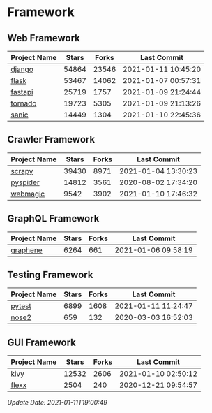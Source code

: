 # Framework

## Web Framework
| Project Name | Stars | Forks | Last Commit |
| ------------ | ----- | ----- | ----------- |
| [django](https://github.com/django/django) | 54864 | 23546 | 2021-01-11 10:45:20 |
| [flask](https://github.com/pallets/flask) | 53467 | 14062 | 2021-01-07 00:57:31 |
| [fastapi](https://github.com/tiangolo/fastapi) | 25719 | 1757 | 2021-01-09 21:24:44 |
| [tornado](https://github.com/tornadoweb/tornado) | 19723 | 5305 | 2021-01-09 21:13:26 |
| [sanic](https://github.com/sanic-org/sanic) | 14449 | 1304 | 2021-01-10 22:45:36 |

## Crawler Framework
| Project Name | Stars | Forks | Last Commit |
| ------------ | ----- | ----- | ----------- |
| [scrapy](https://github.com/scrapy/scrapy) | 39430 | 8971 | 2021-01-04 13:30:23 |
| [pyspider](https://github.com/binux/pyspider) | 14812 | 3561 | 2020-08-02 17:34:20 |
| [webmagic](https://github.com/code4craft/webmagic) | 9542 | 3902 | 2021-01-10 17:46:32 |

## GraphQL Framework
| Project Name | Stars | Forks | Last Commit |
| ------------ | ----- | ----- | ----------- |
| [graphene](https://github.com/graphql-python/graphene) | 6264 | 661 | 2021-01-06 09:58:19 |

## Testing Framework
| Project Name | Stars | Forks | Last Commit |
| ------------ | ----- | ----- | ----------- |
| [pytest](https://github.com/pytest-dev/pytest) | 6899 | 1608 | 2021-01-11 11:24:47 |
| [nose2](https://github.com/nose-devs/nose2) | 659 | 132 | 2020-03-03 16:52:03 |

## GUI Framework
| Project Name | Stars | Forks | Last Commit |
| ------------ | ----- | ----- | ----------- |
| [kivy](https://github.com/kivy/kivy) | 12532 | 2606 | 2021-01-10 02:50:12 |
| [flexx](https://github.com/flexxui/flexx) | 2504 | 240 | 2020-12-21 09:54:57 |

*Update Date: 2021-01-11T19:00:49*